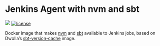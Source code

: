 # Jenkins Agent with nvm and sbt

[![](https://images.microbadger.com/badges/image/dwolla/jenkins-agent-nvm-sbt.svg)](https://microbadger.com/images/dwolla/jenkins-agent-nvm-sbt)
[![license](https://img.shields.io/github/license/dwolla/jenkins-agent-docker-nvm-sbt.svg?style=flat-square)](https://github.com/Dwolla/jenkins-agent-docker-nvm-sbt/blob/master/LICENSE)

Docker image that makes [nvm](https://github.com/creationix/nvm) and [sbt](http://scala-sbt.org/) available to Jenkins jobs, based on Dwolla’s [sbt-version-cache](https://github.com/Dwolla/docker-sbt-version-cache) image.
